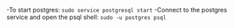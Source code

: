 -To start postgres:
`sudo service postgresql start`
-Connect to the postgres service and open the psql shell: `sudo -u postgres psql`
